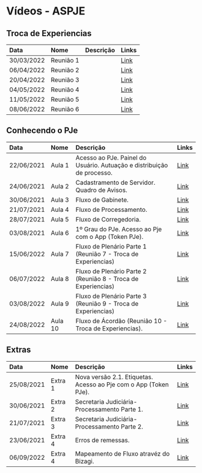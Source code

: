 # Vídeos - ASPJE


## Troca de Experiencias

|  Data  | Nome | Descrição | Links |
|:-------|:----------|:----------:|------|
| 30/03/2022 | Reunião 1 |  | [Link](https://justicaeleitoral-my.sharepoint.com/:v:/g/personal/bruney_brum_tse_jus_br/ESAzX795NnFJqt8JUGr_g34B0iWfSaciXOe0MZib_ezjhg?e=ga90yc) |
| 06/04/2022 | Reunião 2 |  | [Link](https://justicaeleitoral-my.sharepoint.com/:v:/g/personal/bruney_brum_tse_jus_br/ERiS_HQeudZMr0VFVOznOSYBs70Wt9zO7S5lsetxf68wfQ?e=k5eRi1) |
| 20/04/2022 | Reunião 3 |  | [Link](https://justicaeleitoral-my.sharepoint.com/:v:/g/personal/bruney_brum_tse_jus_br/Ef7iTC5a1u1NizYl7lsqqIwBswlbpstW7s5K-xgCNTHZWw?e=AaoStK) |
| 04/05/2022 | Reunião 4 |  | [Link](https://justicaeleitoral-my.sharepoint.com/:v:/g/personal/bruney_brum_tse_jus_br/ETVAAAAe8oVBoluqle7g5csBx9SYi5u3buKREvOwjjFMUQ?e=bJ2VYg) |
| 11/05/2022 | Reunião 5 |  | [Link](https://justicaeleitoral-my.sharepoint.com/:v:/g/personal/bruney_brum_tse_jus_br/ESG3bODwfzBLtiGl-Lymk8ABmXQRjyO8sWY_33nRv2MdLg?e=NapktF) |
| 08/06/2022 | Reunião 6 |  | [Link](https://justicaeleitoral-my.sharepoint.com/:v:/g/personal/bruney_brum_tse_jus_br/EcsgCJGzBUlPgmgfgVRKH-cBN9CPQHr3RMIs47YTCYpnRw?e=ZntADq) |

## Conhecendo o PJe

|  Data  | Nome | Descrição | Links |
|:-------|:----------|:----------|:------|
| 22/06/2021 | Aula 1 | Acesso ao PJe. Painel do Usuário. Autuação e distribuição de processo. | [Link](https://web.microsoftstream.com/video/3644c8fc-b9c7-4a2d-b142-2d54f5b9e85b) |
| 24/06/2021 | Aula 2 | Cadastramento de Servidor. Quadro de Avisos. | [Link](https://web.microsoftstream.com/video/ecf4cbe1-7acc-45ea-8ef7-6d16255168f7) |
| 30/06/2021 | Aula 3 | Fluxo de Gabinete. | [Link](https://web.microsoftstream.com/video/4fb46319-9742-42eb-a8ba-7840dfba494e) |
| 21/07/2021 | Aula 4 | Fluxo de Processamento. | [Link](https://web.microsoftstream.com/video/4d7a7466-4bd3-4b71-b4f3-183c1e4ce796) |
| 28/07/2021 | Aula 5 | Fluxo de Corregedoria. | [Link](https://web.microsoftstream.com/video/00acb760-22b5-42df-a8c6-b8cd88ff2daa) |
| 03/08/2021 | Aula 6 | 1º Grau do PJe. Acesso ao Pje com o App (Token PJe). | [Link](https://web.microsoftstream.com/video/4f953ff5-3b52-4f82-9944-1e1a8d597a38) |
| 15/06/2022 | Aula 7 | Fluxo de Plenário Parte 1 (Reunião 7 - Troca de Experiencias) | [Link](https://justicaeleitoral-my.sharepoint.com/:v:/g/personal/bruney_brum_tse_jus_br/EVjgC3aNpMtBjhPA02i4vzMBUBuFDuf2xtHVG0w5nx7sXw?e=Fb1qEB) |
| 06/07/2022 | Aula 8 | Fluxo de Plenário Parte 2 (Reunião 8 - Troca de Experiencias) | [Link](https://justicaeleitoral-my.sharepoint.com/:v:/g/personal/bruney_brum_tse_jus_br/ERoDJj_FyR1KnXna4s6qSjkBweYo50ALE0FY1WWzdhbvYQ?e=piCCfP) |
| 03/08/2022 | Aula 9 | Fluxo de Plenário Parte 3 (Reunião 9 - Troca de Experiencias) | [Link](https://justicaeleitoral-my.sharepoint.com/:v:/g/personal/bruney_brum_tse_jus_br/ESEMicELOOtAll0x4vRSle8B6bKNc-b2B0nif9-fW4ozdg?e=4m3BVo) |
| 24/08/2022 | Aula 10 | Fluxo de Ácordão (Reunião 10 - Troca de Experiencias). | [Link](https://justicaeleitoral-my.sharepoint.com/:v:/g/personal/bruney_brum_tse_jus_br/EfiN7KrFvQhPtri5adK_y3ABmVCUfPWFKmAhik0TKUaVtQ?e=hghXjx) |

## Extras

|  Data  | Nome | Descrição | Links |
|:-------|:----------|:----------|:------|
| 25/08/2021 | Extra 1 | Nova versão 2.1. Etiquetas. Acesso ao Pje com o App (Token PJe). | [Link](https://justicaeleitoral-my.sharepoint.com/:v:/g/personal/bruney_brum_tse_jus_br/Eb1JEUqMh-pHpd_GLih-baAB5rxPFH5fLdlRAfFdt0IrrQ) |
| 30/06/2021 | Extra 2 | Secretaria Judiciária- Processamento Parte 1. | [Link](https://justicaeleitoral-my.sharepoint.com/:v:/g/personal/ruy_tavares_tse_jus_br/EYmWj7JTldJHoaS6gmJDtwsBSdMrZnpg6iWvVr24l4kh_Q?e=Bbol53) |
| 21/07/2021 | Extra 3 | Secretaria Judiciária- Processamento Parte 2. | [Link](https://justicaeleitoral-my.sharepoint.com/:v:/g/personal/ruy_tavares_tse_jus_br/Ea6POAns3v5KlrFCwGLsRFEB6-dHzN3x98RtGyF2zdRoLg?e=Eqv469) |
| 23/06/2021 | Extra 4 | Erros de remessas. | [Link](https://justicaeleitoral-my.sharepoint.com/:v:/g/personal/ruy_tavares_tse_jus_br/EVc_-ddzbApKmq2ep-kWA-kB_P0OduqXJWJcTS0jcbJjcQ?e=KC9egH) |
| 06/09/2022 | Extra 4 | Mapeamento de Fluxo atravéz do Bizagi. | [Link](https://justicaeleitoral-my.sharepoint.com/:v:/g/personal/ruy_tavares_tse_jus_br/EYFRzPPdRv1Grp-1kbGGS0EBRors54GsMQhagq16LY3L3w?e=9KI599) |
